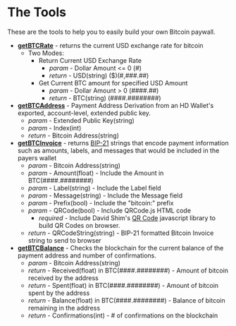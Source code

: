 # The Tools
These are the tools to help you to easily build your own Bitcoin paywall.
* **[getBTCRate](https://github.com/EAWF/Bitcoin-Merchants-Toolbox/Toolbox/getBTCRate.md)** - returns the current USD exchange rate for bitcoin
  - Two Modes:
    - Return Current USD Exchange Rate
      - *param*  - Dollar Amount <= 0 (#)
      - *return* - USD(string) ($)(#,###.##)
    - Get Current BTC amount for specified USD Amount
      - *param*  - Dollar Amount > 0 (####.##)
      - *return* - BTC(string) (####.########)
* **[getBTCAddress](https://github.com/EAWF/Bitcoin-Merchants-Toolbox/Toolbox/getBTCAddress.md)** - Payment Address Derivation from an HD Wallet's exported, account-level, extended public key.
  - *param*  - Extended Public Key(string)
  - *param*  - Index(int)
  - *return* - Bitcoin Address(string)
* **[getBTCInvoice](https://github.com/EAWF/Bitcoin-Merchants-Toolbox/Toolbox/getBTCInvoice.md)** - returns [BIP-21](https://github.com/bitcoin/bips/blob/master/bip-0021.mediawiki) strings that encode payment information such as amounts, labels, and messages that would be included in the payers wallet
  - *param*  - Bitcoin Address(string)
  - *param*  - Amount(float)   - Include the Amount in BTC(####.########)
  - *param*  - Label(string)   - Include the Label field
  - *param*  - Message(string) - Include the Message field
  - *param*  - Prefix(bool)    - Include the "bitcoin:" prefix
  - *param*  - QRCode(bool)    - Include QRCode.js HTML code
    - *required* - Include David Shim's [QR Code](https://github.com/davidshimjs/qrcodejs) javascript library to build QR Codes on browser.
  - *return* - QRCodeString(string) - BIP-21 formatted Bitcoin Invoice string to send to browser
* **[getBTCBalance](https://github.com/EAWF/Bitcoin-Merchants-Toolbox/Toolbox/getBTCBalance.md)** - Checks the blockchain for the current balance of the payment address and number of confirmations.
  - *param*  - Bitcoin Address(string)
  - *return* - Received(float) in BTC(####.########) - Amount of bitcoin received by the address
  - *return* - Spent(float) in BTC(####.########) - Amount of bitcoin spent by the address
  - *return* - Balance(float) in BTC(####.########) - Balance of bitcoin remaining in the address
  - *return* - Confirmations(int) - # of confirmations on the blockchain
